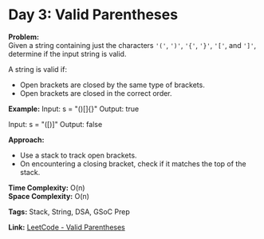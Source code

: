 # Day 3: Valid Parentheses

**Problem:**  
Given a string containing just the characters `'('`, `')'`, `'{'`, `'}'`, `'['`, and `']'`, determine if the input string is valid.

A string is valid if:
- Open brackets are closed by the same type of brackets.
- Open brackets are closed in the correct order.

**Example:**
Input: s = "()[]{}"
Output: true

Input: s = "([)]"
Output: false


**Approach:**  
- Use a stack to track open brackets.
- On encountering a closing bracket, check if it matches the top of the stack.

**Time Complexity:** O(n)  
**Space Complexity:** O(n)

**Tags:** Stack, String, DSA, GSoC Prep

**Link:** [LeetCode - Valid Parentheses](https://leetcode.com/problems/valid-parentheses/)
